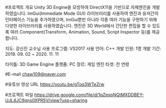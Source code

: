 #프로젝트 개요
Unity 3D Engine을 모방하여 DirectX11을 기반으로 자체엔진을 개발하였습니다. 
ImGui(Immediate Mode GUI) 라이브러리를 사용하여 엔진과 유저간의 인터페이스 기능을 추가하였으며, ImGui뿐만 아니라 각종 여러 기능을 구현하기 위해 다양한 라이브러리를 사용하였습니다. 
엔진은 3D World에서 간단한 편집을 할 수 있도록 여러 Component(Transform, Animation, Sound, Script Inspector 등)를 제공합니다.

지도: 강신진 교수님
사용 프로그램: VS2017
사용 언어: C++
개발 인원: 1명
개발 기간: 2019. 09. 02 ~ 2020. 11. 11

타이틀: 3D Game Engine
플랫폼: PC
장르: 게임 엔진
타겟: 전 연령

#E-mail
chaw109@naver.com

#유튜브 영상 URL
https://youtu.be/gToq3WTeZrw

#프로젝트 파일
https://drive.google.com/file/d/1qZexpNQtMXDDBEY-UJL4JC9qns0XPR5V/view?usp=sharing


